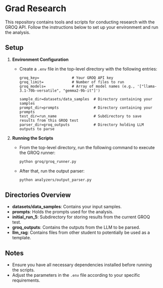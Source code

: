 # Grad Research

This repository contains tools and scripts for conducting research with the GROQ API. Follow the instructions below to set up your environment and run the analysis.

## Setup

1. **Environment Configuration**
   - Create a `.env` file in the top-level directory with the following entries:

     ```plaintext
     groq_key=               # Your GROQ API key
     groq_limit=             # Number of files to run
     groq_models=            # Array of model names (e.g., '["llama-3.1-70b-versatile", "gemma2-9b-it"]')

     sample_dir=datasets/data_samples  # Directory containing your samples
     prompt_dir=prompts                # Directory containing your prompts
     test_dir=run_name                 # Subdirectory to save results from this GROQ test
     parser_dir=groq_outputs           # Directory holding LLM outputs to parse
     ```

2. **Running the Scripts**
   - From the top-level directory, run the following command to execute the GROQ runner:

     ```bash
     python groq/groq_runner.py
     ```

   - After that, run the output parser:

     ```bash
     python analyzers/output_parser.py
     ```

## Directories Overview

- **datasets/data_samples**: Contains your input samples.
- **prompts**: Holds the prompts used for the analysis.
- **initial_run_5**: Subdirectory for storing results from the current GROQ test.
- **groq_outputs**: Contains the outputs from the LLM to be parsed.
- **llm_rag**: Contains files from other student to potentially be used as a template.

## Notes

- Ensure you have all necessary dependencies installed before running the scripts.
- Adjust the parameters in the `.env` file according to your specific requirements.
